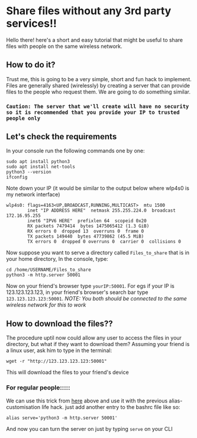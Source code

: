 # Share files without any 3rd party services!!
Hello there! here's a short and easy tutorial that might be useful to share files with people on the same wireless network.
## How to do it?
Trust me, this is going to be a very simple, short and fun hack to implement.
 Files are generally shared (wirelessly) by creating a server that can provide files to the people who request them. We are going to do something similar.

### `Caution: The server that we'll create will have no security so it is recommended that you provide your IP to trusted people only`

## Let's check the requirements
In your console run the following commands one by one:
```console
sudo apt install python3
sudo apt install net-tools
python3 --version
ifconfig
```
Note down your IP (it would be similar to the output below where wlp4s0 is my network interface)
```console
wlp4s0: flags=4163<UP,BROADCAST,RUNNING,MULTICAST>  mtu 1500
        inet "IP ADDRESS HERE"  netmask 255.255.224.0  broadcast 172.16.95.255
        inet6 "IPV6 HERE"  prefixlen 64  scopeid 0x20
        RX packets 7479414  bytes 1475065412 (1.3 GiB)
        RX errors 0  dropped 13  overruns 0  frame 0
        TX packets 149440  bytes 47739862 (45.5 MiB)
        TX errors 0  dropped 0 overruns 0  carrier 0  collisions 0
```
Now suppose you want to serve a directory called `Files_to_share` that is in your home directory, In the console, type:
``` console
cd /home/USERNAME/Files_to_share
python3 -m http.server 50001
```
Now on your friend's browser type `yourIP:50001`. For egs if your IP is 123.123.123.123, in your friend's browser's search bar type `123.123.123.123:50001`.
*NOTE: You both should be connected to the same wireless network for this to work*

## How to download the files??
The procedure uptil now could allow any user to access the files in your directory, but what if they want to download them? Assuming your friend is a linux user, ask him to type in the terminal:
```console
wget -r "http://123.123.123.123:50001"
```
This will download the files to your friend's device

### For regular people:::::
We can use this trick from [here](/Linux/alias-shell-customization/) above and use it with the previous alias-customisation life hack.
just add another entry to the bashrc file like so:
```console
alias serve='python3 -m http.server 50001'
```
And now you can turn the server on just by typing `serve` on your CLI
